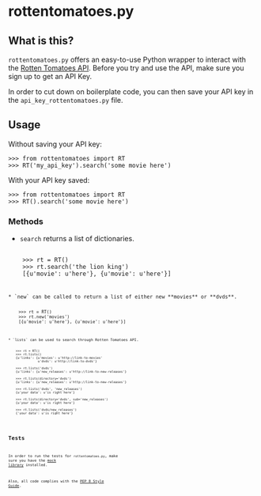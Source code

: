 rottentomatoes.py
================


What is this?
------------

`rottentomatoes.py` offers an easy-to-use Python wrapper to interact with the
[Rotten Tomatoes API](http://developer.rottentomatoes.com/). Before you try and
use the API, make sure you sign up to get an API Key.

In order to cut down on boilerplate code, you can then save your API key in the
`api_key_rottentomatoes.py` file.


Usage
-----

Without saving your API key:

    >>> from rottentomatoes import RT
    >>> RT('my_api_key').search('some movie here')

With your API key saved:

    >>> from rottentomatoes import RT
    >>> RT().search('some movie here')

### Methods

* `search` returns a list of dictionaries.
<pre><code>
    >>> rt = RT()
    >>> rt.search('the lion king')
    [{u'movie': u'here'}, {u'movie': u'here'}]
<pre><code>

* `new` can be called to return a list of either new **movies** or **dvds**.
<pre><code>
    >>> rt = RT()
    >>> rt.new('movies')
    [{u'movie': u'here'}, {u'movie': u'here'}]
<pre><code>

* `lists` can be used to search through Rotten Tomatoes API.
<pre><code>
    >>> rt = RT()
    >>> rt.lists()
    {u'links': {u'movies': u'http://link-to-movies'
                u'dvds': u'http://link-to-dvds'}

    >>> rt.lists('dvds')
    {u'links': {u'new_releases': u'http://link-to-new-releases'}

    >>> rt.lists(directory='dvds')
    {u'links': {u'new_releases': u'http://link-to-new-releases'}

    >>> rt.lists('dvds', 'new_releases')
    {u'your data': u'is right here'}

    >>> rt.lists(directory='dvds', sub='new_releases')
    {u'your data': u'is right here'}

    >>> rt.lists('dvds/new_releases')
    {'your data': u'is right here'}
</code></pre>


Tests
-----

In order to run the tests for `rottentomatoes.py`, make sure you have the
[mock library](http://pypi.python.org/pypi/mock) installed.

Also, all code complies with the [PEP 8 Style Guide](http://www.python.org/dev/peps/pep-0008/).
